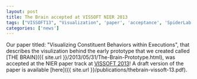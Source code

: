 ```yaml
---
layout: post
title: The Brain accepted at VISSOFT NIER 2013
tags: ["VISSOFT13", "Visualization", 'paper', 'acceptance', 'SpiderLab']
categories: ['news']
---
```



Our paper titled: "Visualizing Constituent Behaviors within Executions", that describes the visulization behind the early prototype that we created called [THE BRAIN]({{ site.url }}/2013/05/31/The-Brain-Prototype.html), was accepted at the NIER paper track at [VISSOFT 2013](http://icsm2013.tue.nl/VISSOFT/)! A  draft version of the paper is available [here]({{ site.url }}/publications/thebrain-vissoft-13.pdf).